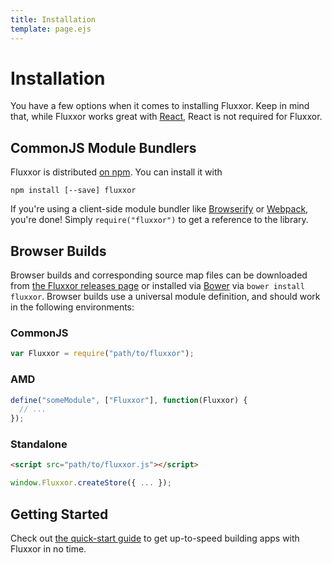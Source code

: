 ```yaml
---
title: Installation
template: page.ejs
---
```


Installation
============

You have a few options when it comes to installing Fluxxor. Keep in mind that, while Fluxxor works great with [React](http://facebook.github.io/react/), React is not required for Fluxxor.

CommonJS Module Bundlers
------------------------

Fluxxor is distributed [on npm](https://www.npmjs.org/package/fluxxor). You can install it with

`npm install [--save] fluxxor`

If you're using a client-side module bundler like [Browserify](http://browserify.org/) or [Webpack](http://webpack.github.io/), you're done! Simply `require("fluxxor")` to get a reference to the library.

Browser Builds
--------------

Browser builds and corresponding source map files can be downloaded from [the Fluxxor releases page](https://github.com/BinaryMuse/fluxxor/releases) or installed via [Bower](http://bower.io/) via `bower install fluxxor`. Browser builds use a universal module definition, and should work in the following environments:

### CommonJS

```javascript
var Fluxxor = require("path/to/fluxxor");
```

### AMD

```javascript
define("someModule", ["Fluxxor"], function(Fluxxor) {
  // ...
});
```

### Standalone

```html
<script src="path/to/fluxxor.js"></script>
```

```javascript
window.Fluxxor.createStore({ ... });
```

Getting Started
---------------

Check out [the quick-start guide](/getting-started/quick-start.html) to get up-to-speed building apps with Fluxxor in no time.
